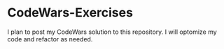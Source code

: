 # CodeWars-Exercises
I plan to post my CodeWars solution to this repository. I will optomize my code and refactor as needed.
